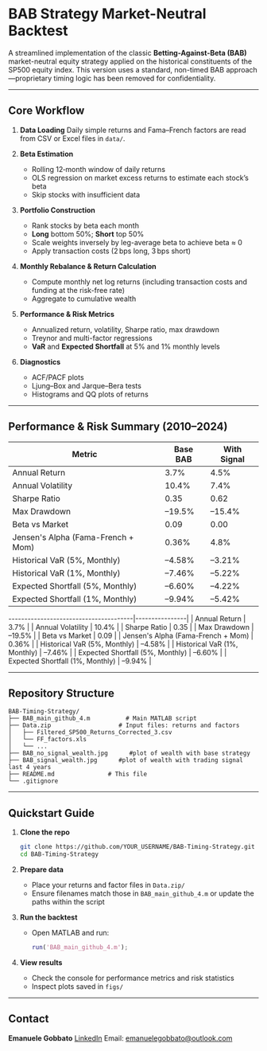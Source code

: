 # BAB Strategy Market-Neutral Backtest

A streamlined implementation of the classic **Betting-Against-Beta (BAB)** market-neutral equity strategy applied on the historical constituents of the SP500 equity index. This version uses a standard, non-timed BAB approach—proprietary timing logic has been removed for confidentiality.

---

## Core Workflow

1. **Data Loading**
   Daily simple returns and Fama–French factors are read from CSV or Excel files in `data/`.

2. **Beta Estimation**

   * Rolling 12‑month window of daily returns
   * OLS regression on market excess returns to estimate each stock’s beta
   * Skip stocks with insufficient data

3. **Portfolio Construction**

   * Rank stocks by beta each month
   * **Long** bottom 50%; **Short** top 50%
   * Scale weights inversely by leg-average beta to achieve beta ≈ 0
   * Apply transaction costs (2 bps long, 3 bps short)

4. **Monthly Rebalance & Return Calculation**

   * Compute monthly net log returns (including transaction costs and funding at the risk-free rate)
   * Aggregate to cumulative wealth

5. **Performance & Risk Metrics**

   * Annualized return, volatility, Sharpe ratio, max drawdown
   * Treynor and multi-factor regressions
   * **VaR** and **Expected Shortfall** at 5% and 1% monthly levels

6. **Diagnostics**

   * ACF/PACF plots
   * Ljung–Box and Jarque–Bera tests
   * Histograms and QQ plots of returns

---

## Performance & Risk Summary (2010–2024)

| Metric                             | Base BAB | With Signal |
| ---------------------------------- | -------- | ----------- |
| Annual Return                      | 3.7%     | 4.5%        |
| Annual Volatility                  | 10.4%    | 7.4%        |
| Sharpe Ratio                       | 0.35     | 0.62        |
| Max Drawdown                       | –19.5%   | –15.4%      |
| Beta vs Market                     | 0.09     | 0.00        |
| Jensen's Alpha (Fama-French + Mom) | 0.36%    | 4.8%        |
| Historical VaR (5%, Monthly)       | –4.58%   | –3.21%      |
| Historical VaR (1%, Monthly)       | –7.46%   | –5.22%      |
| Expected Shortfall (5%, Monthly)   | –6.60%   | –4.22%      |
| Expected Shortfall (1%, Monthly)   | –9.94%   | –5.42%      |

\---------------------------------------|----------------|
\| Annual Return                         | 3.7%           |
\| Annual Volatility                     | 10.4%          |
\| Sharpe Ratio                          | 0.35           |
\| Max Drawdown                          | –19.5%         |
\| Beta vs Market                        | 0.09           |
\| Jensen's Alpha (Fama-French + Mom)    | 0.36%          |
\| Historical VaR (5%, Monthly)          | –4.58%         |
\| Historical VaR (1%, Monthly)          | –7.46%         |
\| Expected Shortfall (5%, Monthly)      | –6.60%         |
\| Expected Shortfall (1%, Monthly)      | –9.94%         |

---

## Repository Structure

```
BAB-Timing-Strategy/
├── BAB_main_github_4.m          # Main MATLAB script
├── Data.zip                   # Input files: returns and factors
│   ├── Filtered_SP500_Returns_Corrected_3.csv
│   └── FF_factors.xls
│   └── ...
├── BAB_no_signal_wealth.jpg      #plot of wealth with base strategy
├── BAB_signal_wealth.jpg      #plot of wealth with trading signal last 4 years
├── README.md               # This file
└── .gitignore
```

---

## Quickstart Guide

1. **Clone the repo**

   ```bash
   git clone https://github.com/YOUR_USERNAME/BAB-Timing-Strategy.git
   cd BAB-Timing-Strategy
   ```

2. **Prepare data**

   * Place your returns and factor files in `Data.zip/`
   * Ensure filenames match those in `BAB_main_github_4.m` or update the paths within the script

3. **Run the backtest**

   * Open MATLAB and run:

     ```matlab
     run('BAB_main_github_4.m');
     ```

4. **View results**

   * Check the console for performance metrics and risk statistics
   * Inspect plots saved in `figs/`

---

## Contact

**Emanuele Gobbato**
[LinkedIn](https://www.linkedin.com/in/emanuele-gobbato/)
Email: emanuelegobbato@outlook.com


